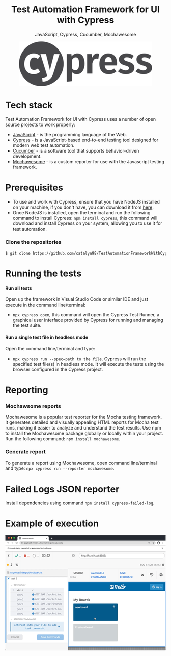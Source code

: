 <h1 align="center">
  Test Automation Framework for UI with Cypress
</h1>
<p align="center">
  JavaScript, Cypress, Cucumber, Mochawesome
</p>

<p align="center">
  <img src="https://github.com/catalyn98/TestAutomationFrameworkWithCypress/blob/main/cypress.png" />
</p>

# Tech stack
Test Automation Framework for UI with Cypress uses a number of open source projects to work properly:
* [JavaScript](https://www.w3schools.com/js/) - is the programming language of the Web.
* [Cypress](https://www.cypress.io) - is a JavaScript-based end-to-end testing tool designed for modern web test automation.
* [Cucumber](https://cucumber.io) - is a software tool that supports behavior-driven development.
* [Mochawesome](https://www.npmjs.com/package/mochawesome) - is a custom reporter for use with the Javascript testing framework.

# Prerequisites
* To use and work with Cypress, ensure that you have NodeJS installed on your machine, if you don't have, you can download it from [here](https://nodejs.org/).
* Once NodeJS is installed, open the terminal and run the following command to install Cypress:
`npm install cypress`, this command will download and install Cypress on your system, allowing you to use it for test automation.

### Clone the repositories
```sh
$ git clone https://github.com/catalyn98/TestAutomationFrameworkWithCypress.git
```

# Running the tests
#### Run all tests 
Open up the framework in Visual Studio Code or similar IDE and just execute in the command line/terminal:
- `npx cypress open`, this command will open the Cypress Test Runner, a graphical user interface provided by Cypress for running and managing the test suite.

#### Run a single test file in headless mode
Open the command line/terminal and type:
- `npx cypress run --spec=path to the file`. Cypress will run the specified test file(s) in headless mode. It will execute the tests using the browser configured in the Cypress project.

# Reporting
### Mochawsome reports
Mochawesome is a popular test reporter for the Mocha testing framework. It generates detailed and visually appealing HTML reports for Mocha test runs, making it easier to analyze and understand the test results.
Use npm to install the Mochawesome package globally or locally within your project. Run the following command: `npm install mochawesome`.
### Generate report  
To generate a report using Mochawesome, open command line/terminal and type: `npx cypress run --reporter mochawesome`.

# Failed Logs JSON reporter
Install dependencies using command `npm install cypress-failed-log`.

# Example of execution
<p align="center">
  <img src="https://github.com/catalyn98/TestAutomationFrameworkWithCypress/blob/main/execute.png" />
</p>
